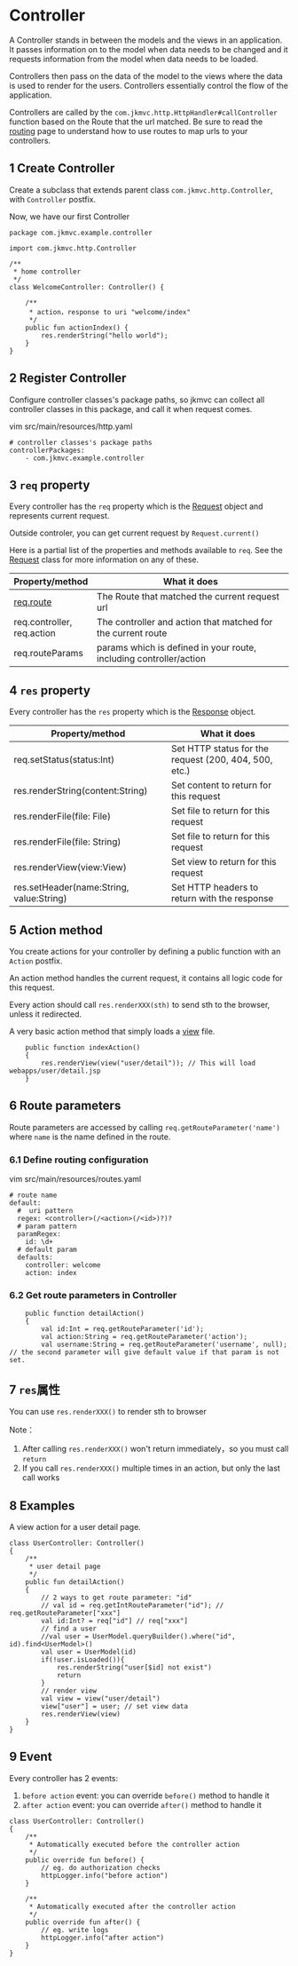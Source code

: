 # Controller

A Controller stands in between the models and the views in an application. It passes information on to the model when data needs to be changed and it requests information from the model when data needs to be loaded.

Controllers then pass on the data of the model to the views where the data is used to render for the users.  Controllers essentially control the flow of the application.

Controllers are called by the `com.jkmvc.http.HttpHandler#callController` function based on the Route that the url matched.  Be sure to read the [routing](routing.md) page to understand how to use routes to map urls to your controllers.

## 1 Create Controller

Create a subclass that extends parent class `com.jkmvc.http.Controller`, with `Controller` postfix.

Now, we have our first Controller

```
package com.jkmvc.example.controller

import com.jkmvc.http.Controller

/**
 * home controller
 */
class WelcomeController: Controller() {

    /**
     * action，response to uri "welcome/index"
     */
    public fun actionIndex() {
        res.renderString("hello world");
    }
}
```

## 2 Register Controller

Configure controller classes's package paths, so jkmvc can collect all controller classes in this package, and call it when request comes.

vim src/main/resources/http.yaml

```
# controller classes's package paths
controllerPackages:
    - com.jkmvc.example.controller
```

## 3 `req` property

Every controller has the `req` property which is the [Request](request.md) object and represents current request. 

Outside controler, you can get current request by `Request.current()`

Here is a partial list of the properties and methods available to `req`. See the [Request](request.md) class for more information on any of these.

Property/method | What it does
--- | ---
[req.route](route.md) | The Route that matched the current request url
req.controller, <br /> req.action | The controller and action that matched for the current route
req.routeParams | params which is defined in your route, including controller/action

## 4 `res` property

Every controller has the `res` property which is the [Response](response.md) object. 

Property/method | What it does
--- | ---
req.setStatus(status:Int)|Set HTTP status for the request (200, 404, 500, etc.)
res.renderString(content:String) | Set content to return for this request
res.renderFile(file: File) | Set file to return for this request
res.renderFile(file: String) | Set file to return for this request
res.renderView(view:View) | Set view to return for this request
res.setHeader(name:String, value:String) | Set HTTP headers to return with the response


## 5 Action method

You create actions for your controller by defining a public function with an `Action` postfix.

An action method handles the current request, it contains all logic code for this request. 

Every action should call `res.renderXXX(sth)` to send sth to the browser, unless it redirected.

A very basic action method that simply loads a [view](view.md) file.

```
	public function indexAction()
	{
		res.renderView(view("user/detail")); // This will load webapps/user/detail.jsp
	}
```

## 6 Route parameters

Route parameters are accessed by calling `req.getRouteParameter('name')` where `name` is the name defined in the route.

### 6.1 Define routing configuration

vim src/main/resources/routes.yaml

```
# route name
default:
  #  uri pattern
  regex: <controller>(/<action>(/<id>)?)?
  # param pattern
  paramRegex:
    id: \d+
  # default param
  defaults:
    controller: welcome
    action: index
```

### 6.2 Get route parameters in Controller

```
	public function detailAction()
	{
		val id:Int = req.getRouteParameter('id');
		val action:String = req.getRouteParameter('action');
		val username:String = req.getRouteParameter('username', null); // the second parameter will give default value if that param is not set.
```

## 7 `res`属性

You can use `res.renderXXX()` to render sth to browser

Note：

1. After calling `res.renderXXX()` won't return immediately，so you must call `return`
2. If you call `res.renderXXX()` multiple times in an action, but only the last call works

## 8 Examples

A view action for a user detail page.

```
class UserController: Controller()
{
    /**
     * user detail page
     */
    public fun detailAction()
    {
        // 2 ways to get route parameter: "id"
        // val id = req.getIntRouteParameter("id"); // req.getRouteParameter["xxx"]
        val id:Int? = req["id"] // req["xxx"]
        // find a user
        //val user = UserModel.queryBuilder().where("id", id).find<UserModel>()
        val user = UserModel(id)
        if(!user.isLoaded()){
            res.renderString("user[$id] not exist")
            return
        }
        // render view
        val view = view("user/detail")
        view["user"] = user; // set view data
        res.renderView(view)
    }
}
```

## 9 Event

Every controller has 2 events:

1. `before action` event: you can override `before()` method to handle it
2. `after action` event: you can override `after()` method to handle it

```
class UserController: Controller()
{
    /**
     * Automatically executed before the controller action
     */
    public override fun before() {
        // eg. do authorization checks
        httpLogger.info("before action")
    }

    /**
     * Automatically executed after the controller action
     */
    public override fun after() {
        // eg. write logs
        httpLogger.info("after action")
    }
}
```